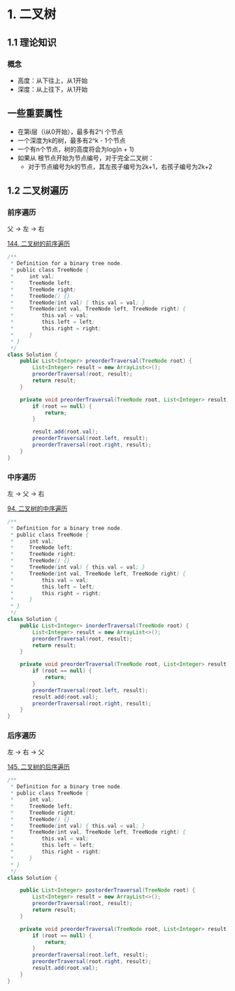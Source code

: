# 1. 二叉树

## 1.1 理论知识

### 概念

- 高度：从下往上，从1开始
- 深度：从上往下，从1开始



## 一些重要属性

- 在第i层（i从0开始），最多有2^i 个节点
- 一个深度为k的树，最多有2^k - 1个节点
- 一个有n个节点，树的高度将会为log(n + 1)
- 如果从 根节点开始为节点编号，对于完全二叉树：
  - 对于节点编号为k的节点，其左孩子编号为2k+1，右孩子编号为2k+2



## 1.2 二叉树遍历

### 前序遍历

父 -> 左 -> 右

[144. 二叉树的前序遍历](https://leetcode.cn/problems/binary-tree-preorder-traversal/)

```java
/**
 * Definition for a binary tree node.
 * public class TreeNode {
 *     int val;
 *     TreeNode left;
 *     TreeNode right;
 *     TreeNode() {}
 *     TreeNode(int val) { this.val = val; }
 *     TreeNode(int val, TreeNode left, TreeNode right) {
 *         this.val = val;
 *         this.left = left;
 *         this.right = right;
 *     }
 * }
 */
class Solution {
    public List<Integer> preorderTraversal(TreeNode root) {
        List<Integer> result = new ArrayList<>();
        preorderTraversal(root, result);
        return result;
    }

    private void preorderTraversal(TreeNode root, List<Integer> result) {
        if (root == null) {
            return;
        }

        result.add(root.val);
        preorderTraversal(root.left, result);
        preorderTraversal(root.right, result);
    }
}
```

### 中序遍历

左 -> 父 -> 右

[94. 二叉树的中序遍历](https://leetcode.cn/problems/binary-tree-inorder-traversal/)

```java
/**
 * Definition for a binary tree node.
 * public class TreeNode {
 *     int val;
 *     TreeNode left;
 *     TreeNode right;
 *     TreeNode() {}
 *     TreeNode(int val) { this.val = val; }
 *     TreeNode(int val, TreeNode left, TreeNode right) {
 *         this.val = val;
 *         this.left = left;
 *         this.right = right;
 *     }
 * }
 */
class Solution {
    public List<Integer> inorderTraversal(TreeNode root) {
        List<Integer> result = new ArrayList<>();
        preorderTraversal(root, result);
        return result;
    }

    private void preorderTraversal(TreeNode root, List<Integer> result) {
        if (root == null) {
            return;
        }
        preorderTraversal(root.left, result);
        result.add(root.val);
        preorderTraversal(root.right, result);
    }
}
```

### 后序遍历

左 -> 右 -> 父

[145. 二叉树的后序遍历](https://leetcode.cn/problems/binary-tree-postorder-traversal/)

```java
/**
 * Definition for a binary tree node.
 * public class TreeNode {
 *     int val;
 *     TreeNode left;
 *     TreeNode right;
 *     TreeNode() {}
 *     TreeNode(int val) { this.val = val; }
 *     TreeNode(int val, TreeNode left, TreeNode right) {
 *         this.val = val;
 *         this.left = left;
 *         this.right = right;
 *     }
 * }
 */
class Solution {

    public List<Integer> postorderTraversal(TreeNode root) {
        List<Integer> result = new ArrayList<>();
        preorderTraversal(root, result);
        return result;
    }

    private void preorderTraversal(TreeNode root, List<Integer> result) {
        if (root == null) {
            return;
        }
        preorderTraversal(root.left, result);
        preorderTraversal(root.right, result);
        result.add(root.val);
    }
}
```





